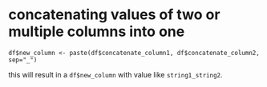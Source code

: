 # concatenating values of two or multiple columns into one

```{R}
df$new_column <- paste(df$concatenate_column1, df$concatenate_column2, sep="_")
```
this will result in a `df$new_column` with value like `string1_string2`.